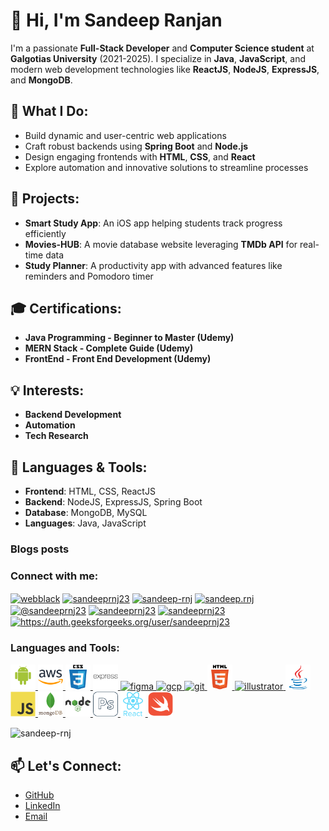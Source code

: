 # 👋 Hi, I'm Sandeep Ranjan

I'm a passionate **Full-Stack Developer** and **Computer Science student** at **Galgotias University** (2021-2025). I specialize in **Java**, **JavaScript**, and modern web development technologies like **ReactJS**, **NodeJS**, **ExpressJS**, and **MongoDB**.

## 🔨 What I Do:
- Build dynamic and user-centric web applications
- Craft robust backends using **Spring Boot** and **Node.js**
- Design engaging frontends with **HTML**, **CSS**, and **React**
- Explore automation and innovative solutions to streamline processes

## 📂 Projects:
- **Smart Study App**: An iOS app helping students track progress efficiently
- **Movies-HUB**: A movie database website leveraging **TMDb API** for real-time data
- **Study Planner**: A productivity app with advanced features like reminders and Pomodoro timer

## 🎓 Certifications:
- **Java Programming - Beginner to Master (Udemy)**
- **MERN Stack - Complete Guide (Udemy)**
- **FrontEnd - Front End Development (Udemy)**

## 💡 Interests:
- **Backend Development**
- **Automation**
- **Tech Research**

## 🔧 Languages & Tools:
- **Frontend**: HTML, CSS, ReactJS
- **Backend**: NodeJS, ExpressJS, Spring Boot
- **Database**: MongoDB, MySQL
- **Languages**: Java, JavaScript

### Blogs posts
<!-- BLOG-POST-LIST:START -->
<!-- BLOG-POST-LIST:END -->

<h3 align="left">Connect with me:</h3>
<p align="left">
  <a href="https://dev.to/webblack" target="blank"><img align="center" src="https://raw.githubusercontent.com/rahuldkjain/github-profile-readme-generator/master/src/images/icons/Social/devto.svg" alt="webblack" height="30" width="40" /></a>
  <a href="https://twitter.com/sandeeprnj23" target="blank"><img align="center" src="https://raw.githubusercontent.com/rahuldkjain/github-profile-readme-generator/master/src/images/icons/Social/twitter.svg" alt="sandeeprnj23" height="30" width="40" /></a>
  <a href="https://linkedin.com/in/sandeep-rnj" target="blank"><img align="center" src="https://raw.githubusercontent.com/rahuldkjain/github-profile-readme-generator/master/src/images/icons/Social/linked-in-alt.svg" alt="sandeep-rnj" height="30" width="40" /></a>
  <a href="https://instagram.com/sandeep.rnj" target="blank"><img align="center" src="https://raw.githubusercontent.com/rahuldkjain/github-profile-readme-generator/master/src/images/icons/Social/instagram.svg" alt="sandeep.rnj" height="30" width="40" /></a>
  <a href="https://medium.com/@sandeeprnj23" target="blank"><img align="center" src="https://raw.githubusercontent.com/rahuldkjain/github-profile-readme-generator/master/src/images/icons/Social/medium.svg" alt="@sandeeprnj23" height="30" width="40" /></a>
  <a href="https://www.codechef.com/users/sandeeprnj23" target="blank"><img align="center" src="https://cdn.jsdelivr.net/npm/simple-icons@3.1.0/icons/codechef.svg" alt="sandeeprnj23" height="30" width="40" /></a>
  <a href="https://www.leetcode.com/sandeeprnj23" target="blank"><img align="center" src="https://raw.githubusercontent.com/rahuldkjain/github-profile-readme-generator/master/src/images/icons/Social/leet-code.svg" alt="sandeeprnj23" height="30" width="40" /></a>
  <a href="https://auth.geeksforgeeks.org/user/https://auth.geeksforgeeks.org/user/sandeeprnj23" target="blank"><img align="center" src="https://raw.githubusercontent.com/rahuldkjain/github-profile-readme-generator/master/src/images/icons/Social/geeks-for-geeks.svg" alt="https://auth.geeksforgeeks.org/user/sandeeprnj23" height="30" width="40" /></a>
</p>

<h3 align="left">Languages and Tools:</h3>
<p align="left"> 
  <a href="https://developer.android.com" target="_blank" rel="noreferrer"> <img src="https://raw.githubusercontent.com/devicons/devicon/master/icons/android/android-original-wordmark.svg" alt="android" width="40" height="40"/> </a> 
  <a href="https://aws.amazon.com" target="_blank" rel="noreferrer"> <img src="https://raw.githubusercontent.com/devicons/devicon/master/icons/amazonwebservices/amazonwebservices-original-wordmark.svg" alt="aws" width="40" height="40"/> </a> 
  <a href="https://www.w3schools.com/css/" target="_blank" rel="noreferrer"> <img src="https://raw.githubusercontent.com/devicons/devicon/master/icons/css3/css3-original-wordmark.svg" alt="css3" width="40" height="40"/> </a> 
  <a href="https://expressjs.com" target="_blank" rel="noreferrer"> <img src="https://raw.githubusercontent.com/devicons/devicon/master/icons/express/express-original-wordmark.svg" alt="express" width="40" height="40"/> </a> 
  <a href="https://www.figma.com/" target="_blank" rel="noreferrer"> <img src="https://www.vectorlogo.zone/logos/figma/figma-icon.svg" alt="figma" width="40" height="40"/> </a> 
  <a href="https://cloud.google.com" target="_blank" rel="noreferrer"> <img src="https://www.vectorlogo.zone/logos/google_cloud/google_cloud-icon.svg" alt="gcp" width="40" height="40"/> </a> 
  <a href="https://git-scm.com/" target="_blank" rel="noreferrer"> <img src="https://www.vectorlogo.zone/logos/git-scm/git-scm-icon.svg" alt="git" width="40" height="40"/> </a> 
  <a href="https://www.w3.org/html/" target="_blank" rel="noreferrer"> <img src="https://raw.githubusercontent.com/devicons/devicon/master/icons/html5/html5-original-wordmark.svg" alt="html5" width="40" height="40"/> </a> 
  <a href="https://www.adobe.com/in/products/illustrator.html" target="_blank" rel="noreferrer"> <img src="https://www.vectorlogo.zone/logos/adobe_illustrator/adobe_illustrator-icon.svg" alt="illustrator" width="40" height="40"/> </a> 
  <a href="https://www.java.com" target="_blank" rel="noreferrer"> <img src="https://raw.githubusercontent.com/devicons/devicon/master/icons/java/java-original.svg" alt="java" width="40" height="40"/> </a> 
  <a href="https://developer.mozilla.org/en-US/docs/Web/JavaScript" target="_blank" rel="noreferrer"> <img src="https://raw.githubusercontent.com/devicons/devicon/master/icons/javascript/javascript-original.svg" alt="javascript" width="40" height="40"/> </a> 
  <a href="https://www.mongodb.com/" target="_blank" rel="noreferrer"> <img src="https://raw.githubusercontent.com/devicons/devicon/master/icons/mongodb/mongodb-original-wordmark.svg" alt="mongodb" width="40" height="40"/> </a> 
  <a href="https://nodejs.org" target="_blank" rel="noreferrer"> <img src="https://raw.githubusercontent.com/devicons/devicon/master/icons/nodejs/nodejs-original-wordmark.svg" alt="nodejs" width="40" height="40"/> </a> 
  <a href="https://www.photoshop.com/en" target="_blank" rel="noreferrer"> <img src="https://raw.githubusercontent.com/devicons/devicon/master/icons/photoshop/photoshop-line.svg" alt="photoshop" width="40" height="40"/> </a> 
  <a href="https://reactjs.org/" target="_blank" rel="noreferrer"> <img src="https://raw.githubusercontent.com/devicons/devicon/master/icons/react/react-original-wordmark.svg" alt="react" width="40" height="40"/> </a> 
  <a href="https://developer.apple.com/swift/" target="_blank" rel="noreferrer"> <img src="https://raw.githubusercontent.com/devicons/devicon/master/icons/swift/swift-original.svg" alt="swift" width="40" height="40"/> </a> 
</p>

<p><img align="center" src="https://github-readme-stats.vercel.app/api/top-langs?username=sandeep-rnj&show_icons=true&locale=en&layout=compact" alt="sandeep-rnj" /></p>

## 📫 Let's Connect:
- [GitHub](https://github.com/sandeep-rnj)
- [LinkedIn](https://www.linkedin.com/in/sandeep-rnj/)
- [Email](mailto:Sandeeprnj2303@gmail.com)
